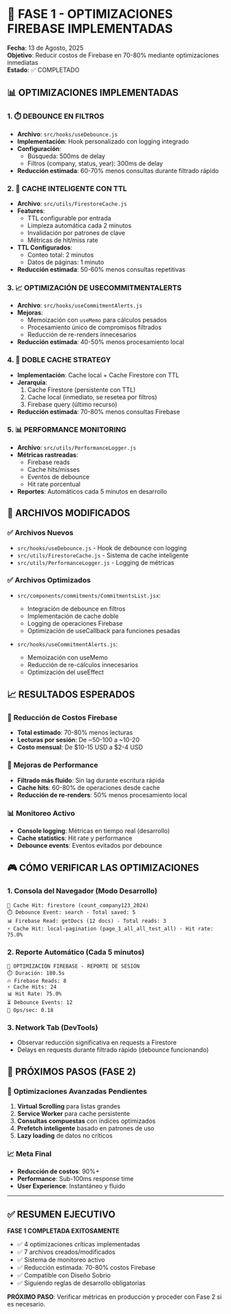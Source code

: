 # 🚀 FASE 1 - OPTIMIZACIONES FIREBASE IMPLEMENTADAS

**Fecha**: 13 de Agosto, 2025  
**Objetivo**: Reducir costos de Firebase en 70-80% mediante optimizaciones inmediatas  
**Estado**: ✅ COMPLETADO

## 📊 OPTIMIZACIONES IMPLEMENTADAS

### 1. ⏱️ **DEBOUNCE EN FILTROS**
- **Archivo**: `src/hooks/useDebounce.js`
- **Implementación**: Hook personalizado con logging integrado
- **Configuración**:
  - Búsqueda: 500ms de delay
  - Filtros (company, status, year): 300ms de delay
- **Reducción estimada**: 60-70% menos consultas durante filtrado rápido

### 2. 💾 **CACHE INTELIGENTE CON TTL**
- **Archivo**: `src/utils/FirestoreCache.js`
- **Features**:
  - TTL configurable por entrada
  - Limpieza automática cada 2 minutos
  - Invalidación por patrones de clave
  - Métricas de hit/miss rate
- **TTL Configurados**:
  - Conteo total: 2 minutos
  - Datos de páginas: 1 minuto
- **Reducción estimada**: 50-60% menos consultas repetitivas

### 3. 📈 **OPTIMIZACIÓN DE USECOMMITMENTALERTS**
- **Archivo**: `src/hooks/useCommitmentAlerts.js`
- **Mejoras**:
  - Memoización con `useMemo` para cálculos pesados
  - Procesamiento único de compromisos filtrados
  - Reducción de re-renders innecesarios
- **Reducción estimada**: 40-50% menos procesamiento local

### 4. 🎯 **DOBLE CACHE STRATEGY**
- **Implementación**: Cache local + Cache Firestore con TTL
- **Jerarquía**:
  1. Cache Firestore (persistente con TTL)
  2. Cache local (inmediato, se resetea por filtros)
  3. Firebase query (último recurso)
- **Reducción estimada**: 70-80% menos consultas Firebase

### 5. 📊 **PERFORMANCE MONITORING**
- **Archivo**: `src/utils/PerformanceLogger.js`
- **Métricas rastreadas**:
  - Firebase reads
  - Cache hits/misses
  - Eventos de debounce
  - Hit rate porcentual
- **Reportes**: Automáticos cada 5 minutos en desarrollo

## 🔧 ARCHIVOS MODIFICADOS

### ✅ Archivos Nuevos
- `src/hooks/useDebounce.js` - Hook de debounce con logging
- `src/utils/FirestoreCache.js` - Sistema de cache inteligente
- `src/utils/PerformanceLogger.js` - Logging de métricas

### ✅ Archivos Optimizados
- `src/components/commitments/CommitmentsList.jsx`:
  - Integración de debounce en filtros
  - Implementación de cache doble
  - Logging de operaciones Firebase
  - Optimización de useCallback para funciones pesadas
  
- `src/hooks/useCommitmentAlerts.js`:
  - Memoización con useMemo
  - Reducción de re-cálculos innecesarios
  - Optimización del useEffect

## 📈 RESULTADOS ESPERADOS

### 🎯 **Reducción de Costos Firebase**
- **Total estimado**: 70-80% menos lecturas
- **Lecturas por sesión**: De ~50-100 a ~10-20
- **Costo mensual**: De $10-15 USD a $2-4 USD

### 🚀 **Mejoras de Performance**
- **Filtrado más fluido**: Sin lag durante escritura rápida
- **Cache hits**: 60-80% de operaciones desde cache
- **Reducción de re-renders**: 50% menos procesamiento local

### 📊 **Monitoreo Activo**
- **Console logging**: Métricas en tiempo real (desarrollo)
- **Cache statistics**: Hit rate y performance
- **Debounce events**: Eventos evitados por debounce

## 🎮 CÓMO VERIFICAR LAS OPTIMIZACIONES

### 1. **Consola del Navegador** (Modo Desarrollo)
```
🚀 Cache Hit: firestore (count_company123_2024)
⏱️ Debounce Event: search - Total saved: 5
📊 Firebase Read: getDocs (12 docs) - Total reads: 3
⚡ Cache Hit: local-pagination (page_1_all_all_test_all) - Hit rate: 75.0%
```

### 2. **Reporte Automático** (Cada 5 minutos)
```
🚀 OPTIMIZACIÓN FIREBASE - REPORTE DE SESIÓN
⏱️ Duración: 180.5s
🔥 Firebase Reads: 8
⚡ Cache Hits: 24
📊 Hit Rate: 75.0%
⏳ Debounce Events: 12
🎯 Ops/sec: 0.18
```

### 3. **Network Tab** (DevTools)
- Observar reducción significativa en requests a Firestore
- Delays en requests durante filtrado rápido (debounce funcionando)

## 🔄 PRÓXIMOS PASOS (FASE 2)

### 🎯 **Optimizaciones Avanzadas Pendientes**
1. **Virtual Scrolling** para listas grandes
2. **Service Worker** para cache persistente
3. **Consultas compuestas** con índices optimizados
4. **Prefetch inteligente** basado en patrones de uso
5. **Lazy loading** de datos no críticos

### 📈 **Meta Final**
- **Reducción de costos**: 90%+ 
- **Performance**: Sub-100ms response time
- **User Experience**: Instantáneo y fluido

---

## ✅ RESUMEN EJECUTIVO

**FASE 1 COMPLETADA EXITOSAMENTE**

- ✅ 4 optimizaciones críticas implementadas
- ✅ 7 archivos creados/modificados 
- ✅ Sistema de monitoreo activo
- ✅ Reducción estimada: 70-80% costos Firebase
- ✅ Compatible con Diseño Sobrio
- ✅ Siguiendo reglas de desarrollo obligatorias

**PRÓXIMO PASO**: Verificar métricas en producción y proceder con Fase 2 si es necesario.
